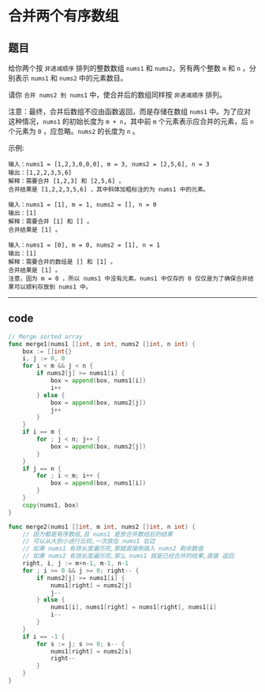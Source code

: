 # 合并两个有序数组

## 题目

给你两个按 `非递减顺序` 排列的整数数组 `nums1` 和 `nums2`，另有两个整数 `m` 和 `n` ，分别表示 `nums1` 和 `nums2` 中的元素数目。

请你 `合并 nums2 到 nums1` 中，使合并后的数组同样按 `非递减顺序` 排列。

注意：最终，合并后数组不应由函数返回，而是存储在数组 `nums1` 中。为了应对这种情况，`nums1` 的初始长度为 `m + n`，其中前 `m` 个元素表示应合并的元素，后 `n` 个元素为 `0` ，应忽略。`nums2` 的长度为 `n` 。

示例:

```text
输入：nums1 = [1,2,3,0,0,0], m = 3, nums2 = [2,5,6], n = 3
输出：[1,2,2,3,5,6]
解释：需要合并 [1,2,3] 和 [2,5,6] 。
合并结果是 [1,2,2,3,5,6] ，其中斜体加粗标注的为 nums1 中的元素。

输入：nums1 = [1], m = 1, nums2 = [], n = 0
输出：[1]
解释：需要合并 [1] 和 [] 。
合并结果是 [1] 。

输入：nums1 = [0], m = 0, nums2 = [1], n = 1
输出：[1]
解释：需要合并的数组是 [] 和 [1] 。
合并结果是 [1] 。
注意，因为 m = 0 ，所以 nums1 中没有元素。nums1 中仅存的 0 仅仅是为了确保合并结果可以顺利存放到 nums1 中。
```

---

## code

```go
// Merge sorted array
func merge1(nums1 []int, m int, nums2 []int, n int) {
	box := []int{}
	i, j := 0, 0
	for i < m && j < n {
		if nums2[j] >= nums1[i] {
			box = append(box, nums1[i])
			i++
		} else {
			box = append(box, nums2[j])
			j++
		}
	}
	if i == m {
		for ; j < n; j++ {
			box = append(box, nums2[j])
		}
	}
	if j == n {
		for ; i < m; i++ {
			box = append(box, nums1[i])
		}
	}
	copy(nums1, box)
}

func merge2(nums1 []int, m int, nums2 []int, n int) {
	// 因为都是有序数组,且 nums1 是放合并数组后的结果
	// 可以从大到小进行比较,一次放在 nums1 右边
	// 如果 nums1 有效长度遍历完,那就直接倒插入 nums2 剩余数值
	// 如果 nums2 有效长度遍历完,那么 nums1 就是已经合并的结果,直接 返回
	right, i, j := m+n-1, m-1, n-1
	for ; i >= 0 && j >= 0; right-- {
		if nums2[j] >= nums1[i] {
			nums1[right] = nums2[j]
			j--
		} else {
			nums1[i], nums1[right] = nums1[right], nums1[i]
			i--
		}
	}
	if i == -1 {
		for s := j; s >= 0; s-- {
			nums1[right] = nums2[s]
			right--
		}
	}
}
```
